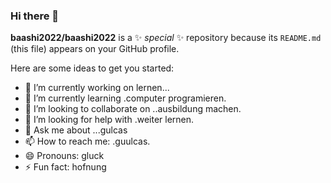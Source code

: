 ### Hi there 👋


**baashi2022/baashi2022** is a ✨ _special_ ✨ repository because its `README.md` (this file) appears on your GitHub profile.

Here are some ideas to get you started:

- 🔭 I’m currently working on lernen...
- 🌱 I’m currently learning .computer programieren.
- 👯 I’m looking to collaborate on ..ausbildung machen.
- 🤔 I’m looking for help with .weiter lernen.
- 💬 Ask me about ...gulcas
- 📫 How to reach me: .guulcas.
- 😄 Pronouns: gluck
- ⚡ Fun fact: hofnung
